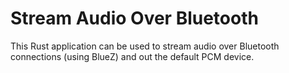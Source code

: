 # Stream Audio Over Bluetooth

This Rust application can be used to stream audio over Bluetooth connections
(using BlueZ) and out the default PCM device.
